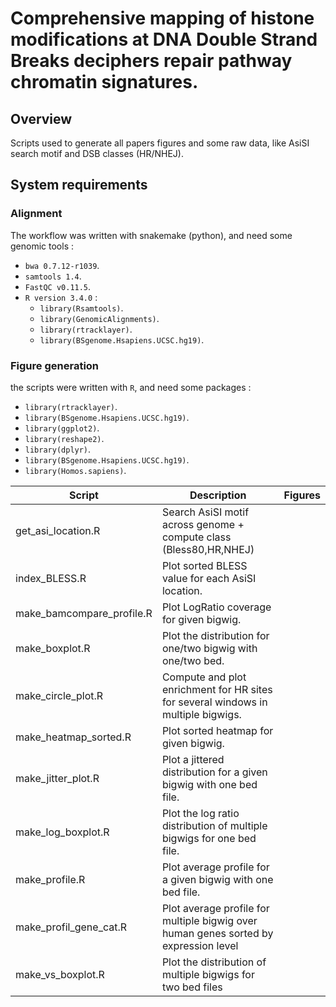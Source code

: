 # Comprehensive mapping of histone modifications at DNA Double Strand Breaks deciphers repair pathway chromatin signatures.

## Overview

Scripts used to generate all papers figures and some raw data, like AsiSI search motif and DSB classes (HR/NHEJ).

## System requirements

### Alignment

The workflow was written with snakemake (python), and need some genomic tools : 

* `bwa 0.7.12-r1039`.
* `samtools 1.4`.
* `FastQC v0.11.5`.
* `R version 3.4.0` :
  * `library(Rsamtools)`.
  * `library(GenomicAlignments)`.
  * `library(rtracklayer)`.
  * `library(BSgenome.Hsapiens.UCSC.hg19)`.

### Figure generation

the scripts were written with `R`, and need some packages : 

* `library(rtracklayer)`.
* `library(BSgenome.Hsapiens.UCSC.hg19)`.
* `library(ggplot2)`.
* `library(reshape2)`.
* `library(dplyr)`.
* `library(BSgenome.Hsapiens.UCSC.hg19)`.
* `library(Homos.sapiens)`.

| Script                    | Description                                                                          | Figures |
|---------------------------|--------------------------------------------------------------------------------------|---------|
| get_asi_location.R        | Search AsiSI motif across genome + compute class (Bless80,HR,NHEJ)                   |         |
| index_BLESS.R             | Plot sorted BLESS value for each AsiSI location.                                     |         |
| make_bamcompare_profile.R | Plot LogRatio coverage for given bigwig.                                             |         |
| make_boxplot.R            | Plot the distribution for one/two bigwig with one/two bed.                           |         |
| make_circle_plot.R        | Compute and plot enrichment for HR sites for several windows in multiple bigwigs.    |         |
| make_heatmap_sorted.R     | Plot sorted heatmap for given bigwig.                                                |         |
| make_jitter_plot.R        | Plot a jittered distribution for a given bigwig with one bed file.                   |         |
| make_log_boxplot.R        | Plot the log ratio distribution of multiple bigwigs for one bed file.                |         |
| make_profile.R            | Plot average profile for a given bigwig with one bed file.                           |         |
| make_profil_gene_cat.R    | Plot average profile for multiple bigwig over human genes sorted by expression level |         |
| make_vs_boxplot.R         | Plot the distribution of multiple bigwigs for two bed files                          |         |
